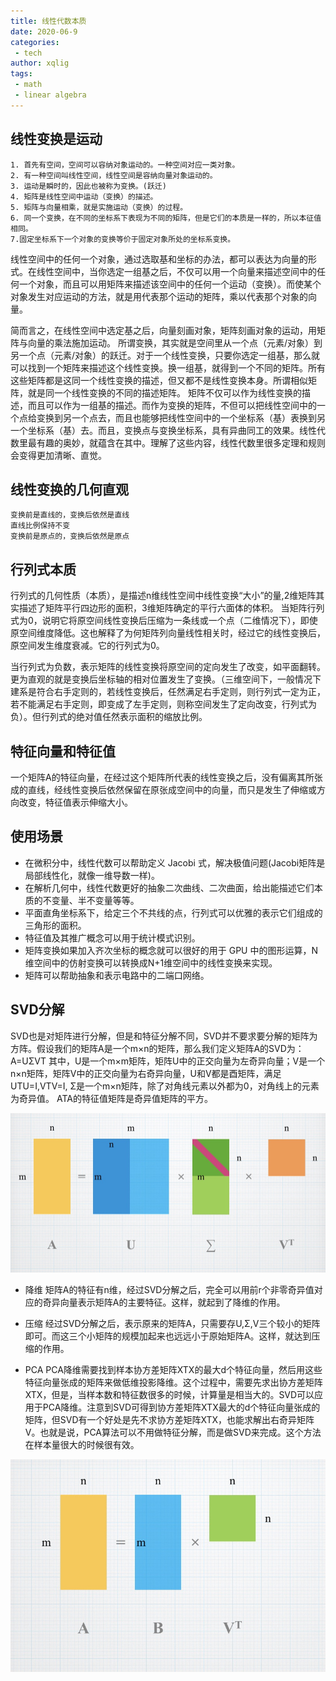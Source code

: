 ```yaml
---
title: 线性代数本质
date: 2020-06-9
categories:
 - tech
author: xqlig
tags:
 - math
 - linear algebra
---
```


## 线性变换是运动

```
1. 首先有空间，空间可以容纳对象运动的。一种空间对应一类对象。
2. 有一种空间叫线性空间，线性空间是容纳向量对象运动的。 
3. 运动是瞬时的，因此也被称为变换。(跃迁)
4. 矩阵是线性空间中运动（变换）的描述。
5. 矩阵与向量相乘，就是实施运动（变换）的过程。
6. 同一个变换，在不同的坐标系下表现为不同的矩阵，但是它们的本质是一样的，所以本征值相同。
7.固定坐标系下一个对象的变换等价于固定对象所处的坐标系变换。
```
<!-- more -->

线性空间中的任何一个对象，通过选取基和坐标的办法，都可以表达为向量的形式。在线性空间中，当你选定一组基之后，不仅可以用一个向量来描述空间中的任何一个对象，而且可以用矩阵来描述该空间中的任何一个运动（变换）。而使某个对象发生对应运动的方法，就是用代表那个运动的矩阵，乘以代表那个对象的向量。

简而言之，在线性空间中选定基之后，向量刻画对象，矩阵刻画对象的运动，用矩阵与向量的乘法施加运动。
所谓变换，其实就是空间里从一个点（元素/对象）到另一个点（元素/对象）的跃迁。对于一个线性变换，只要你选定一组基，那么就可以找到一个矩阵来描述这个线性变换。换一组基，就得到一个不同的矩阵。所有这些矩阵都是这同一个线性变换的描述，但又都不是线性变换本身。所谓相似矩阵，就是同一个线性变换的不同的描述矩阵。
矩阵不仅可以作为线性变换的描述，而且可以作为一组基的描述。而作为变换的矩阵，不但可以把线性空间中的一个点给变换到另一个点去，而且也能够把线性空间中的一个坐标系（基）表换到另一个坐标系（基）去。而且，变换点与变换坐标系，具有异曲同工的效果。线性代数里最有趣的奥妙，就蕴含在其中。理解了这些内容，线性代数里很多定理和规则会变得更加清晰、直觉。


## 线性变换的几何直观

```
变换前是直线的，变换后依然是直线
直线比例保持不变
变换前是原点的，变换后依然是原点
```

## 行列式本质

行列式的几何性质（本质），是描述n维线性空间中线性变换“大小”的量,2维矩阵其实描述了矩阵平行四边形的面积，3维矩阵确定的平行六面体的体积。
当矩阵行列式为0，说明它将原空间线性变换后压缩为一条线或一个点（二维情况下），即使原空间维度降低。这也解释了为何矩阵列向量线性相关时，经过它的线性变换后，原空间发生维度衰减。它的行列式为0。

当行列式为负数，表示矩阵的线性变换将原空间的定向发生了改变，如平面翻转。更为直观的就是变换后坐标轴的相对位置发生了变换。（三维空间下，一般情况下建系是符合右手定则的，若线性变换后，任然满足右手定则，则行列式一定为正，若不能满足右手定则，即变成了左手定则，则称空间发生了定向改变，行列式为负）。但行列式的绝对值任然表示面积的缩放比例。


## 特征向量和特征值

一个矩阵A的特征向量，在经过这个矩阵所代表的线性变换之后，没有偏离其所张成的直线，经线性变换后依然保留在原张成空间中的向量，而只是发生了伸缩或方向改变，特征值表示伸缩大小。

## 使用场景

- 在微积分中，线性代数可以帮助定义 Jacobi 式，解决极值问题(Jacobi矩阵是局部线性化，就像一维导数一样)。
- 在解析几何中，线性代数更好的抽象二次曲线、二次曲面，给出能描述它们本质的不变量、半不变量等等。
- 平面直角坐标系下，给定三个不共线的点，行列式可以优雅的表示它们组成的三角形的面积。
- 特征值及其推广概念可以用于统计模式识别。
- 矩阵变换如果加入齐次坐标的概念就可以很好的用于 GPU 中的图形运算，N维空间中的仿射变换可以转换成N+1维空间中的线性变换来实现。
- 矩阵可以帮助抽象和表示电路中的二端口网络。

## SVD分解

SVD也是对矩阵进行分解，但是和特征分解不同，SVD并不要求要分解的矩阵为方阵。假设我们的矩阵A是一个m×n的矩阵，那么我们定义矩阵A的SVD为：A=UΣVT
其中，U是一个m×m矩阵，矩阵U中的正交向量为左奇异向量；V是一个n×n矩阵，矩阵V中的正交向量为右奇异向量，U和V都是酉矩阵，满足UTU=I,VTV=I, Σ是一个m×n矩阵，除了对角线元素以外都为0，对角线上的元素为奇异值。
ATA的特征值矩阵是奇异值矩阵的平方。

![svd](../2020/images/la-svd.jpg)

- 降维
矩阵A的特征有n维，经过SVD分解之后，完全可以用前r个非零奇异值对应的奇异向量表示矩阵A的主要特征。这样，就起到了降维的作用。

- 压缩
经过SVD分解之后，表示原来的矩阵A，只需要存U,Σ,V三个较小的矩阵即可。而这三个小矩阵的规模加起来也远远小于原始矩阵A。这样，就达到压缩的作用。
- PCA
PCA降维需要找到样本协方差矩阵XTX的最大d个特征向量，然后用这些特征向量张成的矩阵来做低维投影降维。这个过程中，需要先求出协方差矩阵XTX，但是，当样本数和特征数很多的时候，计算量是相当大的。SVD可以应用于PCA降维。注意到SVD可得到协方差矩阵XTX最大的d个特征向量张成的矩阵，但SVD有一个好处是先不求协方差矩阵XTX，也能求解出右奇异矩阵V。也就是说，PCA算法可以不用做特征分解，而是做SVD来完成。这个方法在样本量很大的时候很有效。

![pca](../2020/images/la-pca.jpg)